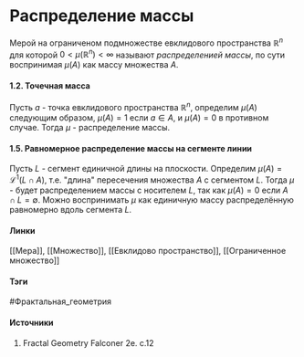 # Распределение массы
Мерой на ограниченом подмножестве евклидового пространства $\mathbb{R}^{n}$ для которой $0<\mu(\mathbb{R}^{n})<\infty$ называют *распределенией массы*, по сути воспринимая $\mu(A)$ как массу множества $A$.
#### 1.2. Точечная масса
Пусть $a$ - точка евклидового пространства $\mathbb{R}^{n}$, определим $\mu(A)$ следующим образом, $\mu(A)=1$ если $a\in A$, и $\mu(A)=0$ в противном случае. Тогда $\mu$ - распределение массы.
#### 1.5. Равномерное распределение массы на сегменте линии
Пусть $L$ - сегмент единичной длины на плоскости. Определим $\mu(A)=\mathcal{L}^{1}(L\cap A)$, т.е. "длина" пересечения множества $A$ с сегментом $L$. Тогда $\mu$ - будет распределением массы с носителем $L$, так как $\mu(A)=0$ если $A\cap L=\emptyset$. Можно воспринимать $\mu$ как единичную массу распределённую равномерно вдоль сегмента $L$.
#### Линки
 [[Мера]],
 [[Множество]],
 [[Евклидово пространство]],
 [[Ограниченное множество]]
#### Тэги
 #Фрактальная_геометрия 
#### Источники
 1. Fractal Geometry Falconer 2e. c.12